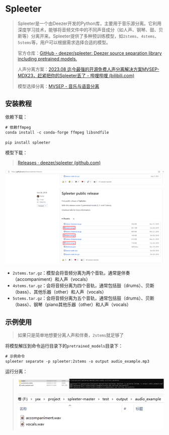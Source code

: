 # Spleeter

> Spleeter是一个由Deezer开发的Python库，主要用于音乐源分离。它利用深度学习技术，能够将音频文件中的不同声音成分（如人声、钢琴、鼓、贝斯等）分离开来。Spleeter提供了多种预训练模型，如`2stems`、`4stems`、`5stems`等，用户可以根据需求选择合适的模型。
>
> 官方仓库：[GitHub - deezer/spleeter: Deezer source separation library including pretrained models.](https://github.com/deezer/spleeter)
>
> 人声分离方案：[2023.08 迄今最强的开源免费人声分离解决方案MVSEP-MDX23，赶紧把你的Spleeter丢了 - 哔哩哔哩 (bilibili.com)](https://www.bilibili.com/read/cv25687432/)
>
> 模型选择分离：[MVSEP - 音乐与语音分离](https://mvsep.com/zh)

## 安装教程

依赖下载：

```
# 依赖ffmpeg
conda install -c conda-forge ffmpeg libsndfile

pip install spleeter
```

模型下载：

> [Releases · deezer/spleeter (github.com)](https://github.com/deezer/spleeter/releases)

![image-20240918120526910](img/Spleeter/image-20240918120526910.png)

- `2stems.tar.gz`：模型会将音频分离为两个音轨，通常是伴奏（accompaniment）和人声（vocals）
- `4stems.tar.gz`：会将音频分离为四个音轨，通常包括鼓（drums）、贝斯（bass）、其他乐器（other）和人声（vocals）
- `5stems.tar.gz`：会将音频分离为五个音轨，通常包括鼓（drums）、贝斯（bass）、钢琴（piano其他乐器（other）和人声（vocals）

## 示例使用

> 如果只是简单地想要分离人声和伴奏，`2stems`就足够了

将模型解压到命令运行目录下的`pretrained_models`目录下：

```
# 示例命令
spleeter separate -p spleeter:2stems -o output audio_example.mp3
```

运行分离：

> ![image-20240918142102578](img/Spleeter/image-20240918142102578.png)
>
> ![image-20240918142239881](img/Spleeter/image-20240918142239881.png)

